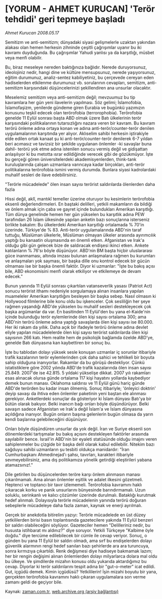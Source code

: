# [YORUM - AHMET KURUCAN] 'Terör tehdidi' geri tepmeye başladı

*Ahmet Kurucan 2008.05.17*

<tr><td class="metin" colspan="2" style="padding-top: 20px; padding-left: 5px; padding-right: 10px;">Semitizm ve anti-semitizm; dünyadaki siyasi gelişmelerle uzaktan yakından alakası olan hemen herkesin zihninde çeşitli çağrışımlar uyanır bu iki kavramı duyduğunda. Bu çağrışımlar Yahudi yanlısı ya da karşıtlığı, müsbet veya menfi olabilir.</td></tr><tr><td class="metin" colspan="2" style="padding-top: 20px; padding-left: 5px; padding-right: 10px;"><p>Bu, biraz meseleye nereden baktığınıza bağlıdır. Nerede duruyorsunuz, ideolojiniz nedir, hangi dine ve kültüre mensupsunuz, nerede yaşıyorsunuz, eğitim durumunuz, analiz-sentez kabiliyetiniz, bu çerçevede cereyan eden hadiselerden etkilenme durumunuz vb. sorularının cevapları, semitizm, anti-semitizm karşısındaki düşüncelerinizi şekillendiren ana unsurlar olacaktır. 
<p>Meselemiz semitizm veya anti-semitizm değil; mevzuumuz bu tip kavramlara her gün yeni ilavelerin yapılması. Söz gelimi; İslamofobia, İslamofaşizm, yenilerde gündeme giren Eurabia ve bugünkü yazımızın konusunu teşkil edecek olan terörofobia (terrorophobia). Terörofobia genelde 11 Eylül sonrası başta ABD olmak üzere Batı ülkelerinin terör karşısındaki politikalarının tutarsızlığını nazara veren bir kavram. Bu kavram terörü önleme adına ortaya konan ve adına anti-terör/counter-terör denilen uygulamalarının karşıtında yer alıyor. Aklıselim sahibi herkesin iştirakiyle elde edilen ortak kanaat şu ki anti-terör/counter-terör denilerek 6-7 yıldan beri acımasız ve tavizsiz bir şekilde uygulanan önlemler -ki savaşlar buna dahil- terörü yok etme adına istenilen sonucu vermiş değil ve gidişattan anlaşılıyor ki bu metotta ısrar edildiğinde verecek gibi de gözükmüyor. İşte bu gerçeği gören üniversitelerdeki akademisyenlerden, think-tank kuruluşlarında çalışan uzmanlara varıncaya kadar birçokları, anti-terör politikalarına terörofobia ismini vermiş durumda. Bunlara siyasi kadrolardaki muhalif sesleri de ilave edebilirsiniz. 
<p>"Terörle mücadelede" ölen insan sayısı terörist saldırılarda ölenlerden daha fazla
<p>Hissi değil, aklî, mantıkî temeller üzerine oturuyor bu kesimlerin terörofobia eksenli değerlendirmeleri. En baştaki delilleri, yetkili makamların da bildiği ve önlem almak için çaba ve gayret içinde bulundukları Amerikan karşıtlığı. Tüm dünya genelinde hemen her gün yükselen bu karşıtlık adına PEW tarafından 26 İslam ülkesinde yapılan anketin bazı sonuçlarına isterseniz birlikte bakalım: Bu ülkelerdeki Amerikan karşıtlığı ortalamada % 70'in üzerinde. Türkiye'de % 83. Anti-terör uygulamalarında ABD'nin taraf tuttuğu, Müslüman ülkelerle, Müslüman olmayan ülkeler arasında ayırımcılık yaptığı bu kanaatin oluşmasında en önemli etken. Afganistan ve Irak'a olduğu gibi gün gelecek bize de saldıracak endişesi ikinci etken. Ankete katılanların % 76'sı böyle düşünüyor. ABD'nin BM başta hiçbir uluslararası güce inanmaması, altında imzası bulunan anlaşmalara rağmen bu kurumları ve anlaşmaları yok sayması, bir başka dille onu kontrol edecek bir gücün olmaması ise bir başka önemli faktör. Diyor ki uzmanlar: "İşte bu bakış açısı bile, ABD ekonomisini menfi olarak etkiliyor ve etkilemeye de devam edecek." 
<p>Bunun yanında 11 Eylül sonrası çıkartılan vatanseverlik yasası (Patriot Act) sonucu terörist ithamı nedeniyle sorgulamaya alınan insanlara yapılan muameleler Amerikan karşıtlığını besleyen bir başka sebep. Nasıl olmasın ki Hollywood filmlerine bile konu oldu bu işkenceler. Çok sesliliğin her şeye rağmen yaşandığı ABD'de yükselen bu muhalif sesleri destekleyecek çok başka argümanlar da var. En basitinden 11 Eylül'den bu yana el-Kaide'nin içinde bulunduğu terör eylemlerinde ölen kişi sayısı ortalama 300; ama ABD'nin terörü önleme adına yaptığı savaşlarda ölen kişi sayısı ise 80.000. Her iki rakam da yıllık. Daha açık bir ifadeyle terörü önleme adına devlet eliyle yapılan mücadelelerde ölen kişi sayısı terörist saldırılarda ölen kişi sayısının 266 katı. Hem realite hem de psikolojik bağlamda özelde ABD'ye, genelde Batı dünyasına kan kaybettiren bir sonuç bu. 
<p>İşte bu tablodan dolayı yüksek sesle konuşan uzmanlar iç sorunlar itibariyle trafik kazalarının terör eylemlerinden çok daha sahici ve tehlikeli bir boyuta sahip olduğuna inanıyorlar. Rakamlar da bu görüşü destekliyor. Çünkü istatistiklere göre 2002 yılında ABD'de trafik kazalarında ölen insan sayısı 25.849. 2007'de ise 42.815. 5 yıldaki yükselişe dikkat. 2007 yılı rakamları esas alınacak olursa günde ortalama 117 kişi hayatını yollarda kaybediyor demek bunun manası. Oklahoma saldırısı ve 11 Eylül günü hariç günde ABD'de terörden bu kadar insan ölmemiş. Sonuç itibariyle; 'önleyici doktrin' deyip savaşı da ihtiva eden önlemler paketinin yeni baştan ele alınması gerekiyor. Anketlerdeki sonuçlar da gösteriyor ki İslam dünyası Batı'ya bir bütün olarak bakıyor. Belki inancın bağı onları böyle düşündürüyor. Belki savaşın sadece Afganistan ve Irak'a değil İslam'a ve İslam dünyasına açıldığına inanıyor. Bugün onların başına gelenlerin bugün olmasa da yarın kendi başlarına gelebileceğini düşünüyor. 
<p>Onları böyle düşündüren unsurlar da yok değil. İran ve Suriye eksenli son dönemlerdeki tartışmalar bu bakış açısını destekleyen faktörler arasında sayılabilir bence. İsrail'in ABD'nin bir eyaleti statüsünde olduğu imajını veren sahiplenmeler bu çizgide bir başka delil olarak kabul edilebilir. Nitekim bazı sağduyu sahibi uzmanların şu tesbiti oldukça manidardır: "İran Cumhurbaşkanı Ahmedinejad'ı şahsı, tavırları, karakteri itibariyle sevmeyebilirsiniz, ama dış politikamıza yönelik getirdiği eleştirileri yabana atamazsınız!." 
<p>Dile getirilen bu düşüncelerden teröre karşı önlem alınmasın manası çıkarılmamalı. Ama alınan önlemler eşitlik ve adalet ilkesini gözetmeli. Heptenci ve toptancı bir tavır izlememeli. Terörofobia kavramını haklı çıkaracak korku ve panik unsurlarını bünyesinde barındırmamalı. Uzun soluklu, serinkanlı ve kalıcı çözümler üzerinde durulmalı. Bataklığı kurutmak hedef alınmalı. Dolayısıyla terörle mücadelenin yanında terörü doğuran sebeplerle mücadeleye daha fazla zaman, kaynak ve enerji ayrılmalı. 
<p>Gerçek bir anekdotla bitirelim yazıyı: Terörle mücadelede en üst düzey yetkililerden birisi basın toplantısında gazetecilere yakında 11 Eylül benzeri bir saldırı olabileceğini söylüyor. Gazeteciler hemen "Delilleriniz nedir, bu hususta istihbarat mı aldınız?" diye soruyor. Yetkili Türkçeye "Kalbime öyle doğdu." diye tercüme edilebilecek bir cümle ile cevap veriyor. Sonuç, o günden bu yana 11 Eylül bir saldırı olmadı, ama sırf bu endişelerden dolayı güvenlik alarmının rengi hedef sanılan bazı şehirlerde ara ara turuncuya, sonra kırmızıya çıkartıldı. Renk değişmesi diye hadiseye bakmamak lazım; her bir rengin değişimi alınan önlemlerden dolayı milyarlarca dolara mal oldu bu ülkeye. Ve şimdilerde mizahın konusu oldu yukarıda aktardığımız bu cevap. Diyorlar ki terör saldırılarını tespit adına bir "gut-o-meter" icat edildi. Gut, içgüdü demek. Kimin içgüdüsü? Yetkililerin! İşin mizahi boyutu bir yana, gerçekten terörofobia kavramını haklı çıkaran uygulamalara son verme zamanı geldi de geçiyor bile. <br/></p></p></p></p></p></p></p></p></p></td></tr>

Kaynak: [zaman.com.tr](http://zaman.com.tr/yazar.do?yazino=690534), [web.archive.org (arşiv bağlantısı)](http://web.archive.org/web/20080716014202/http://www.zaman.com.tr:80/yazar.do?yazino=690534)
